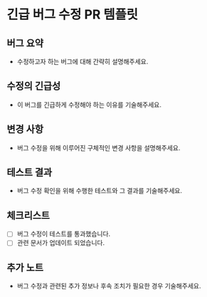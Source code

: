 # 긴급 버그 수정 PR 템플릿

## 버그 요약
- 수정하고자 하는 버그에 대해 간략히 설명해주세요.

## 수정의 긴급성
- 이 버그를 긴급하게 수정해야 하는 이유를 기술해주세요.

## 변경 사항
- 버그 수정을 위해 이루어진 구체적인 변경 사항을 설명해주세요.

## 테스트 결과
- 버그 수정 확인을 위해 수행한 테스트와 그 결과를 기술해주세요.

## 체크리스트
- [ ] 버그 수정이 테스트를 통과했습니다.
- [ ] 관련 문서가 업데이트 되었습니다.

## 추가 노트
- 버그 수정과 관련된 추가 정보나 후속 조치가 필요한 경우 기술해주세요.
